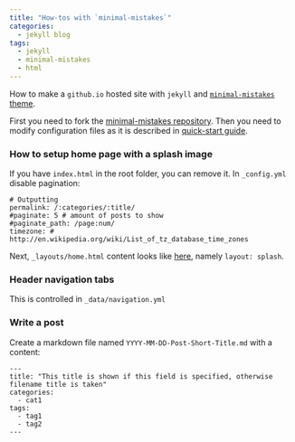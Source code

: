 ```yaml
---
title: "How-tos with `minimal-mistakes`"
categories:
  - jekyll blog
tags:
  - jekyll
  - minimal-mistakes
  - html
---
```


How to make a `github.io` hosted site with `jekyll` and  [`minimal-mistakes` theme](https://github.com/mmistakes/minimal-mistakes).

First you need to fork the [minimal-mistakes repository](https://github.com/mmistakes/minimal-mistakes). Then you need to modify configuration files as it is described in [quick-start guide](https://mmistakes.github.io/minimal-mistakes/docs/quick-start-guide/).

### How to setup home page with a splash image

If you have `index.html` in the root folder, you can remove it. In `_config.yml` disable pagination:
```
# Outputting
permalink: /:categories/:title/
#paginate: 5 # amount of posts to show
#paginate_path: /page:num/
timezone: # http://en.wikipedia.org/wiki/List_of_tz_database_time_zones
```
Next, `_layouts/home.html` content looks like [here](https://github.com/mmistakes/minimal-mistakes/blob/master/docs/_pages/home.md), namely
`layout: splash`.


### Header navigation tabs

This is controlled in `_data/navigation.yml`

### Write a post

Create a markdown file named `YYYY-MM-DD-Post-Short-Title.md` with a content:
```
---
title: "This title is shown if this field is specified, otherwise filename title is taken"
categories:
  - cat1
tags:
  - tag1
  - tag2
---
```
